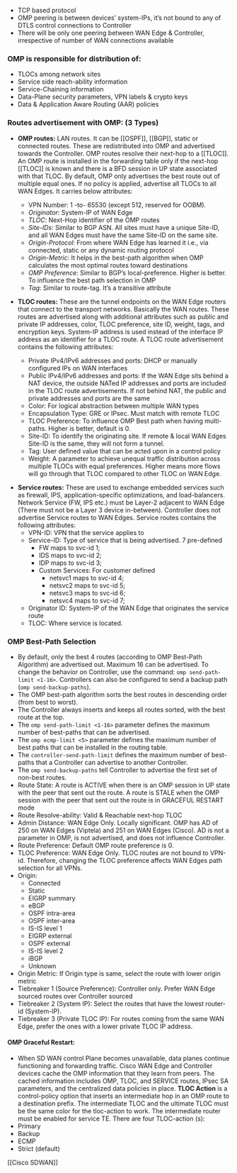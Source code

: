 
- TCP based protocol
- OMP peering is between devices’ system-IPs, it’s not bound to any of DTLS control connections to Controller
- There will be only one peering between WAN Edge & Controller, irrespective of number of WAN connections available

### OMP is responsible for distribution of:
- TLOCs among network sites
- Service side reach-ability information
- Service-Chaining information
- Data-Plane security parameters, VPN labels & crypto keys
- Data & Application Aware Routing (AAR) policies

### Routes advertisement with OMP: (3 Types)

- **OMP routes:** LAN routes. It can be [[OSPF]], [[BGP]], static or connected routes. These are redistributed into OMP and advertised towards the Controller. OMP routes resolve their next-hop to a [[TLOC]]. An OMP route is installed in the forwarding table only if the next-hop [[TLOC]] is known and there is a BFD session in UP state associated with that TLOC. By default, OMP only advertises the best route out of multiple equal ones. If no policy is applied, advertise all TLOCs to all WAN Edges. It carries below attributes:
  - VPN Number: 1 -to- 65530 (except 512, reserved for OOBM).
  - *Originator*: System-IP of WAN Edge
  - *TLOC*: Next-Hop identifier of the OMP routes
  - *Site-IDs*: Similar to BGP ASN. All sites must have a unique Site-ID, and all WAN Edges must have the same Site-ID on the same site.
  - *Origin-Protocol:* From where WAN Edge has learned it i.e., via connected, static or any dynamic routing protocol
  - *Origin-Metric*: It helps in the best-path algorithm when OMP calculates the most optimal routes toward destinations
  - *OMP Preference:* Similar to BGP’s local-preference. Higher is better. To influence the best path selection in OMP
  - *Tag*: Similar to route-tag. It’s a transitive attribute

- **TLOC routes:** These are the tunnel endpoints on the WAN Edge routers that connect to the transport networks. Basically the WAN routes. These routes are advertised along with additional attributes such as public and private IP addresses, color, TLOC preference, site ID, weight, tags, and encryption keys. System-IP address is used instead of the interface IP address as an identifier for a TLOC route. A TLOC route advertisement contains the following attributes:
  - Private IPv4/IPv6 addresses and ports: DHCP or manually configured IPs on WAN interfaces
  - Public IPv4/IPv6 addresses and ports: If the WAN Edge sits behind a NAT device, the outside NATed IP addresses and ports are included in the TLOC route advertisements. If not behind NAT, the public and private addresses and ports are the same
  - Color: For logical abstraction between multiple WAN types
  - Encapsulation Type: GRE or IPsec. Must match with remote TLOC
  - TLOC Preference: To influence OMP Best path when having multi-paths. Higher is better, default is 0.
  - Site-ID: To identify the originating site. If remote & local WAN Edges Site-ID is the same, they  will not form a tunnel.
  - Tag: User defined value that can be acted upon in a control policy
  - Weight: A parameter to achieve unequal traffic distribution across multiple TLOCs with equal preferences. Higher means more flows will go through that TLOC compared to other TLOC on WAN Edge.

* **Service routes:**  These are used to exchange embedded services such as firewall, IPS, application-specific optimizations, and load-balancers. Network Service (FW, IPS etc.) must be Layer-2 adjacent to WAN Edge (There must not be a Layer 3 device in-between).  Controller does not advertise Service routes to WAN Edges. Service routes contains the following attributes:
  * VPN-ID: VPN that the service applies to
  * Service-ID: Type of service that is being advertised. 7 pre-defined
    * FW maps to svc-id 1;
    * IDS maps to svc-id 2;
    * IDP maps to svc-id 3;
    * Custom Services: For customer defined
      * netsvc1 maps to svc-id 4;
      * netsvc2 maps to svc-id 5;
      * netsvc3 maps to svc-id 6;
      * netsvc4 maps to svc-id 7;
  * Originator ID: System-IP of the WAN Edge that originates the service route
  * TLOC: Where service is located.

### OMP Best-Path Selection

- By default, only the best 4 routes (according to OMP Best-Path Algorithm) are advertised out. Maximum 16 can be advertised. To change the behavior on Controller, use the command: `omp send-path-limit <1-16>`. Controllers can also be configured to send a backup path (`omp send-backup-paths`).
- The OMP best-path algorithm sorts the best routes in descending order (from best to worst).
- The Controller always inserts and keeps all routes sorted, with the best route at the top.
- The `omp send-path-limit <1-16>` parameter defines the maximum number of best-paths that can be advertised.
- The `omp ecmp-limit <5>` parameter defines the maximum number of best paths that can be installed in the routing table.
- The `controller-send-path-limit` defines the maximum number of best-paths that a Controller can advertise to another Controller.
- The `omp send-backup-paths` tell Controller to advertise the first set of non-best routes.
- Route State: A route is ACTIVE when there is an OMP session in UP state with the peer that sent out the route. A route is STALE when the OMP session with the peer that sent out the route is in GRACEFUL RESTART mode
- Route Resolve-ability: Valid & Reachable next-hop TLOC
- Admin Distance: WAN Edge Only. Locally significant. OMP has AD of 250 on WAN Edges (Viptela) and 251 on WAN Edges (Cisco). AD is not a parameter in OMP, is not advertised, and does not influence Controller.
- Route Preference: Default OMP route preference is 0. 
- TLOC Preference: WAN Edge Only. TLOC routes are not bound to VPN-id. Therefore, changing the TLOC preference affects WAN Edges path selection for all VPNs.
- Origin:
  - Connected 
  - Static
  - EIGRP summary
  - eBGP 
  - OSPF intra-area 
  - OSPF inter-area
  - IS-IS level 1
  - EIGRP external
  - OSPF external 
  - IS-IS level 2
  - iBGP 
  - Unknown
- Origin Metric: If Origin type is same, select the route with lower origin metric
- Tiebreaker 1 (Source Preference): Controller only. Prefer WAN Edge sourced routes over Controller sourced
- Tiebreaker 2 (System IP): Select the routes that have the lowest router-id (System-IP).
- Tiebreaker 3 (Private TLOC IP): For routes coming from the same WAN Edge, prefer the ones with a lower private TLOC IP address.

#### OMP Graceful Restart:

- When SD WAN control Plane becomes unavailable, data planes continue functioning and forwarding traffic. Cisco WAN Edge and Controller devices cache the OMP information that they learn from peers. The cached information includes OMP, TLOC, and SERVICE routes, IPsec SA parameters, and the centralized data policies in place.
**TLOC Action** is a control-policy option that inserts an intermediate hop in an OMP route to a destination prefix. The intermediate TLOC and the ultimate TLOC must be the same color for the tloc-action to work. The intermediate router must be enabled for service TE. There are four TLOC-action (s):
- Primary
- Backup
- ECMP
- Strict (default)






[[Cisco SDWAN]]